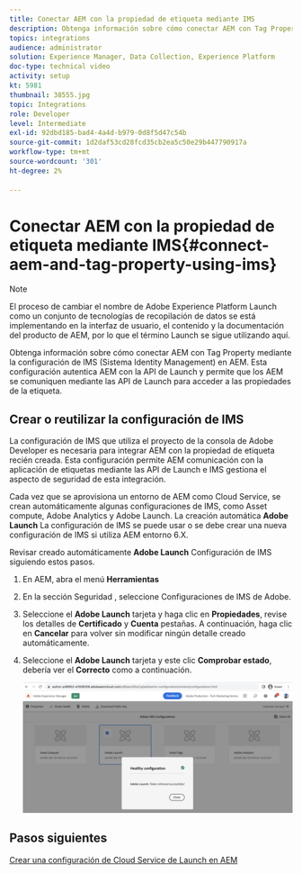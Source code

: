 ```yaml
---
title: Conectar AEM con la propiedad de etiqueta mediante IMS
description: Obtenga información sobre cómo conectar AEM con Tag Property mediante la configuración de IMS en AEM. Esta configuración autentica AEM con la API de Launch y permite que los AEM se comuniquen mediante las API de Launch para acceder a las propiedades de la etiqueta.
topics: integrations
audience: administrator
solution: Experience Manager, Data Collection, Experience Platform
doc-type: technical video
activity: setup
kt: 5981
thumbnail: 38555.jpg
topic: Integrations
role: Developer
level: Intermediate
exl-id: 92dbd185-bad4-4a4d-b979-0d8f5d47c54b
source-git-commit: 1d2daf53cd28fcd35cb2ea5c50e29b447790917a
workflow-type: tm+mt
source-wordcount: '301'
ht-degree: 2%

---
```


# Conectar AEM con la propiedad de etiqueta mediante IMS{#connect-aem-and-tag-property-using-ims}

>[!NOTE]
>
>El proceso de cambiar el nombre de Adobe Experience Platform Launch como un conjunto de tecnologías de recopilación de datos se está implementando en la interfaz de usuario, el contenido y la documentación del producto de AEM, por lo que el término Launch se sigue utilizando aquí.

Obtenga información sobre cómo conectar AEM con Tag Property mediante la configuración de IMS (Sistema Identity Management) en AEM. Esta configuración autentica AEM con la API de Launch y permite que los AEM se comuniquen mediante las API de Launch para acceder a las propiedades de la etiqueta.

## Crear o reutilizar la configuración de IMS

La configuración de IMS que utiliza el proyecto de la consola de Adobe Developer es necesaria para integrar AEM con la propiedad de etiqueta recién creada. Esta configuración permite AEM comunicación con la aplicación de etiquetas mediante las API de Launch e IMS gestiona el aspecto de seguridad de esta integración.

Cada vez que se aprovisiona un entorno de AEM como Cloud Service, se crean automáticamente algunas configuraciones de IMS, como Asset compute, Adobe Analytics y Adobe Launch. La creación automática **Adobe Launch** La configuración de IMS se puede usar o se debe crear una nueva configuración de IMS si utiliza AEM entorno 6.X.

Revisar creado automáticamente **Adobe Launch** Configuración de IMS siguiendo estos pasos.

1. En AEM, abra el menú **Herramientas**

1. En la sección Seguridad , seleccione Configuraciones de IMS de Adobe.

1. Seleccione el **Adobe Launch** tarjeta y haga clic en **Propiedades**, revise los detalles de **Certificado** y **Cuenta** pestañas. A continuación, haga clic en **Cancelar** para volver sin modificar ningún detalle creado automáticamente.

1. Seleccione el **Adobe Launch** tarjeta y este clic **Comprobar estado**, debería ver el **Correcto** como a continuación.

   ![Configuración de IMS saludable de Adobe Launch](assets/adobe-launch-healthy-ims-config.png)


## Pasos siguientes

[Crear una configuración de Cloud Service de Launch en AEM](create-aem-launch-cloud-service.md)
